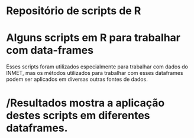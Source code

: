 # Repositório de scripts de R

# Alguns scripts em R para trabalhar com data-frames

Esses scripts foram utilizados especialmente para trabalhar com dados do INMET,
mas os métodos utilizados para trabalhar com esses dataframes podem ser aplicados em diversas outras fontes de dados.

# /Resultados mostra a aplicação destes scripts em diferentes dataframes.
